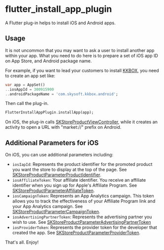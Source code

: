 # flutter\_install\_app\_plugin

A Flutter plug-in helps to install iOS and Android apps.

## Usage

It is not uncommon that you may want to ask a user to install another app within your app. What you need to do here is to prepare a set of iOS app ID on App Store, and Android package name.

For example, if you want to lead your customers to install [KKBOX](https://www.kkbox.com/), you need to create an app set like:

```dart
var app = AppSet()
..iosAppId = 300915900
..androidPackageName = 'com.skysoft.kkbox.android';
```

Then call the plug-in.

```dart
FlutterInstallAppPlugin.installApp(app);
```

On iOS, the plug-in calls [SKStoreProductViewController](https://developer.apple.com/documentation/storekit/skstoreproductviewcontroller), while it creates an activity to open a  URL with "market://" prefix on Android.

## Additional Parameters for iOS

On iOS, you can use additional parameters including:

- `iosIapId`: Represents the product identifier for the promoted product you want the store to display at the top of the page. See [SKStoreProductParameterProductIdentifier](https://developer.apple.com/documentation/storekit/skstoreproductparameterproductidentifier).
- `iosAffiliateToken`: Your affiliate identifier. You receive an affiliate identifier when you sign up for Apple's Affiliate Program. See [SKStoreProductParameterAffiliateToken](https://developer.apple.com/documentation/storekit/skstoreproductparameteraffiliatetoken).
- `iosCampaignToken`: Represents an App Analytics campaign. This token allows you to track the effectiveness of your Affiliate Program link and your App Analytics campaign. See [SKStoreProductParameterCampaignToken](https://developer.apple.com/documentation/storekit/skstoreproductparametercampaigntoken).
- `iosAdvertisingPartnerToken`: Represents the advertising partner you wish to use. See [SKStoreProductParameterAdvertisingPartnerToken](https://developer.apple.com/documentation/storekit/skstoreproductparameteradvertisingpartnertoken)
- `iosProviderToken`: Represents the provider token for the developer that created the app. See [SKStoreProductParameterProviderToken](https://developer.apple.com/documentation/storekit/skstoreproductparameterprovidertoken).


That's all. Enjoy!

